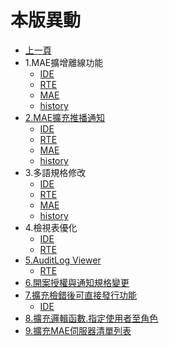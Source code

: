# 本版異動

* [上一頁](../README.md)
* 1.MAE擴增離線功能
  * [IDE](ITEM_1/IDE/README.md)
  * [RTE](ITEM_1/RTE/README.md)
  * [MAE](ITEM_1/MAE/README.md)
  * [history](ITEM_1/history.md)
* [2.MAE擴充推播通知](ITEM_2/README.md)
  * [IDE](ITEM_2/IDE/README.md)
  * [RTE](ITEM_2/RTE/README.md)
  * [MAE](ITEM_2/MAE/README.md)
  * [history](ITEM_2/history.md)
* 3.多語規格修改
  * [IDE](ITEM_3/IDE/README.md)
  * [RTE](ITEM_3/RTE/README.md)
  * [MAE](ITEM_3/MAE/README.md)
  * [history](ITEM_3/history.md)
* 4.檢視表優化
  * [IDE](ITEM_4/IDE/README.md)
  * [RTE](ITEM_4/RTE/README.md)
* [5.AuditLog Viewer](ITEM_5/README.md)
  * [RTE](ITEM_5/RTE/README.md)
* [6.開案授權與通知規格變更](ITEM_6/README.md)
* [7.擴充檢錯後可直接發行功能](ITEM_7/README.md)
  * [IDE](ITEM_7/IDE/README.md)
* [8.擴充邏輯函數.指定使用者至角色](ITEM_8/README.md)
* [9.擴充MAE伺服器清單列表](ITEM_9/README.md)